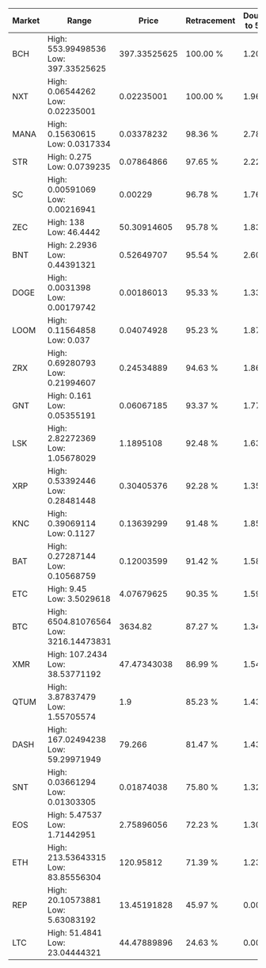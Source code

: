 | Market | Range | Price| Retracement | Doubles to 50% |
| --- | --- | --- | --- | --- |
| BCH | High: 553.99498536<br />Low: 397.33525625 | 397.33525625 | 100.00 % | 1.20 |
| NXT | High: 0.06544262<br />Low: 0.02235001 | 0.02235001 | 100.00 % | 1.96 |
| MANA | High: 0.15630615<br />Low: 0.0317334 | 0.03378232 | 98.36 % | 2.78 |
| STR | High: 0.275<br />Low: 0.0739235 | 0.07864866 | 97.65 % | 2.22 |
| SC | High: 0.00591069<br />Low: 0.00216941 | 0.00229 | 96.78 % | 1.76 |
| ZEC | High: 138<br />Low: 46.4442 | 50.30914605 | 95.78 % | 1.83 |
| BNT | High: 2.2936<br />Low: 0.44391321 | 0.52649707 | 95.54 % | 2.60 |
| DOGE | High: 0.0031398<br />Low: 0.00179742 | 0.00186013 | 95.33 % | 1.33 |
| LOOM | High: 0.11564858<br />Low: 0.037 | 0.04074928 | 95.23 % | 1.87 |
| ZRX | High: 0.69280793<br />Low: 0.21994607 | 0.24534889 | 94.63 % | 1.86 |
| GNT | High: 0.161<br />Low: 0.05355191 | 0.06067185 | 93.37 % | 1.77 |
| LSK | High: 2.82272369<br />Low: 1.05678029 | 1.1895108 | 92.48 % | 1.63 |
| XRP | High: 0.53392446<br />Low: 0.28481448 | 0.30405376 | 92.28 % | 1.35 |
| KNC | High: 0.39069114<br />Low: 0.1127 | 0.13639299 | 91.48 % | 1.85 |
| BAT | High: 0.27287144<br />Low: 0.10568759 | 0.12003599 | 91.42 % | 1.58 |
| ETC | High: 9.45<br />Low: 3.5029618 | 4.07679625 | 90.35 % | 1.59 |
| BTC | High: 6504.81076564<br />Low: 3216.14473831 | 3634.82 | 87.27 % | 1.34 |
| XMR | High: 107.2434<br />Low: 38.53771192 | 47.47343038 | 86.99 % | 1.54 |
| QTUM | High: 3.87837479<br />Low: 1.55705574 | 1.9 | 85.23 % | 1.43 |
| DASH | High: 167.02494238<br />Low: 59.29971949 | 79.266 | 81.47 % | 1.43 |
| SNT | High: 0.03661294<br />Low: 0.01303305 | 0.01874038 | 75.80 % | 1.32 |
| EOS | High: 5.47537<br />Low: 1.71442951 | 2.75896056 | 72.23 % | 1.30 |
| ETH | High: 213.53643315<br />Low: 83.85556304 | 120.95812 | 71.39 % | 1.23 |
| REP | High: 20.10573881<br />Low: 5.63083192 | 13.45191828 | 45.97 % | 0.00 |
| LTC | High: 51.4841<br />Low: 23.04444321 | 44.47889896 | 24.63 % | 0.00 |
